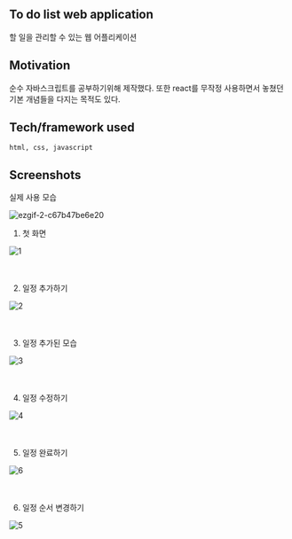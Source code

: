 
## To do list web application
할 일을 관리할 수 있는 웹 어플리케이션

## Motivation
순수 자바스크립트를 공부하기위해 제작했다. 또한 react를 무작정 사용하면서 놓쳤던 기본 개념들을 다지는 목적도 있다.


## Tech/framework used
```
html, css, javascript
```

## Screenshots
실제 사용 모습

![ezgif-2-c67b47be6e20](https://user-images.githubusercontent.com/31440203/54866624-91af8b00-4db9-11e9-9be3-25946775e420.gif)

1. 첫 화면

![1](https://user-images.githubusercontent.com/31440203/54866419-c53ce600-4db6-11e9-9b17-c8459af33542.png)
<br><br><br>

2. 일정 추가하기

![2](https://user-images.githubusercontent.com/31440203/54866420-c53ce600-4db6-11e9-8303-83485b5610ca.png)
<br><br><br>

3. 일정 추가된 모습

![3](https://user-images.githubusercontent.com/31440203/54866422-c5d57c80-4db6-11e9-8bea-7eca0d958b4b.png)
<br><br><br>

4. 일정 수정하기

![4](https://user-images.githubusercontent.com/31440203/54866423-c5d57c80-4db6-11e9-81ea-e40f500b0773.png)
<br><br><br>

5. 일정 완료하기

![6](https://user-images.githubusercontent.com/31440203/54866574-cec74d80-4db8-11e9-96f6-768f0b33736a.png)
<br><br><br>

6. 일정 순서 변경하기

![5](https://user-images.githubusercontent.com/31440203/54866424-c5d57c80-4db6-11e9-8828-38ea8ad21b49.gif)
<br><br><br>
